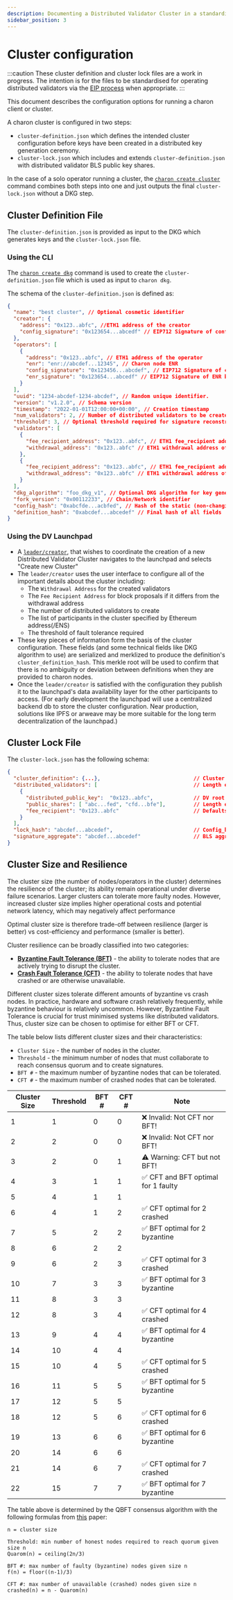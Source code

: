 ```yaml
---
description: Documenting a Distributed Validator Cluster in a standardised file format
sidebar_position: 3
---
```


# Cluster configuration

:::caution
These cluster definition and cluster lock files are a work in progress. The intention is for the files to be standardised for operating distributed validators via the [EIP process](https://eips.ethereum.org/) when appropriate.
:::

This document describes the configuration options for running a charon client or cluster.

A charon cluster is configured in two steps:

- `cluster-definition.json` which defines the intended cluster configuration before keys have been created in a distributed key generation ceremony.
- `cluster-lock.json` which includes and extends `cluster-definition.json` with distributed validator BLS public key shares.

In the case of a solo operator running a cluster, the [`charon create cluster`](./charon-cli-reference.md#create-a-full-cluster-locally) command combines both steps into one and just outputs the final `cluster-lock.json` without a DKG step.

## Cluster Definition File

The `cluster-definition.json` is provided as input to the DKG which generates keys and the `cluster-lock.json` file.

### Using the CLI

The [`charon create dkg`](./charon-cli-reference.md#creating-the-configuration-for-a-dkg-ceremony) command is used to create the `cluster-definition.json` file which is used as input to `charon dkg`.

The schema of the `cluster-definition.json` is defined as:

```json
{
  "name": "best cluster", // Optional cosmetic identifier
  "creator": {
    "address": "0x123..abfc", //ETH1 address of the creator
    "config_signature": "0x123654...abcedf" // EIP712 Signature of config_hash using creator privkey
  },
  "operators": [
    {
      "address": "0x123..abfc", // ETH1 address of the operator
      "enr": "enr://abcdef...12345", // Charon node ENR
      "config_signature": "0x123456...abcdef", // EIP712 Signature of config_hash by ETH1 address priv key
      "enr_signature": "0x123654...abcedf" // EIP712 Signature of ENR by ETH1 address priv key
    }
  ],
  "uuid": "1234-abcdef-1234-abcdef", // Random unique identifier.
  "version": "v1.2.0", // Schema version
  "timestamp": "2022-01-01T12:00:00+00:00", // Creation timestamp
  "num_validators": 2, // Number of distributed validators to be created in cluster-lock.json
  "threshold": 3, // Optional threshold required for signature reconstruction
  "validators": [
    {
      "fee_recipient_address": "0x123..abfc", // ETH1 fee_recipient address of validator
      "withdrawal_address": "0x123..abfc" // ETH1 withdrawal address of validator
    },
    {
      "fee_recipient_address": "0x123..abfc", // ETH1 fee_recipient address of validator
      "withdrawal_address": "0x123..abfc" // ETH1 withdrawal address of validator
    }
  ],
  "dkg_algorithm": "foo_dkg_v1", // Optional DKG algorithm for key generation
  "fork_version": "0x00112233", // Chain/Network identifier
  "config_hash": "0xabcfde...acbfed", // Hash of the static (non-changing) fields
  "definition_hash": "0xabcdef...abcedef" // Final hash of all fields
}
```

### Using the DV Launchpad

- A [`leader/creator`](docs/int/quickstart/group/index.md), that wishes to coordinate the creation of a new Distributed Validator Cluster navigates to the launchpad and selects "Create new Cluster"
- The `leader/creator` uses the user interface to configure all of the important details about the cluster including:
  - The `Withdrawal Address` for the created validators
  - The `Fee Recipient Address` for block proposals if it differs from the withdrawal address
  - The number of distributed validators to create
  - The list of participants in the cluster specified by Ethereum address(/ENS)
  - The threshold of fault tolerance required
- These key pieces of information form the basis of the cluster configuration. These fields (and some technical fields like DKG algorithm to use) are serialized and merklized to produce the definition's `cluster_definition_hash`. This merkle root will be used to confirm that there is no ambiguity or deviation between definitions when they are provided to charon nodes.
- Once the `leader/creator` is satisfied with the configuration they publish it to the launchpad's data availability layer for the other participants to access. (For early development the launchpad will use a centralized backend db to store the cluster configuration. Near production, solutions like IPFS or arweave may be more suitable for the long term decentralization of the launchpad.)

## Cluster Lock File

The `cluster-lock.json` has the following schema:

```json
{
  "cluster_definition": {...},                              // Cluster definiition json, identical schema to above,
  "distributed_validators": [                               // Length equal to cluster_definition.num_validators.
    {
      "distributed_public_key":  "0x123..abfc",             // DV root pubkey
      "public_shares": [ "abc...fed", "cfd...bfe"],         // Length equal to cluster_definition.operators
      "fee_recipient": "0x123..abfc"                        // Defaults to withdrawal address if not set, can be edited manually
    }
  ],
  "lock_hash": "abcdef...abcedef",                          // Config_hash plus distributed_validators
  "signature_aggregate": "abcdef...abcedef"                 // BLS aggregate signature of the lock hash signed by each DV pubkey.
}
```

## Cluster Size and Resilience

The cluster size (the number of nodes/operators in the cluster) determines the resilience of the cluster; its ability remain operational under diverse failure scenarios.
Larger clusters can tolerate more faulty nodes.
However, increased cluster size implies higher operational costs and potential network latency, which may negatively affect performance

Optimal cluster size is therefore trade-off between resilience (larger is better) vs cost-efficiency and performance (smaller is better).

Cluster resilience can be broadly classified into two categories:
 - **[Byzantine Fault Tolerance (BFT)](https://en.wikipedia.org/wiki/Byzantine_fault)** - the ability to tolerate nodes that are actively trying to disrupt the cluster.
 - **[Crash Fault Tolerance (CFT)](https://en.wikipedia.org/wiki/Fault_tolerance)** - the ability to tolerate nodes that have crashed or are otherwise unavailable.

Different cluster sizes tolerate different amounts of byzantine vs crash nodes. 
In practice, hardware and software crash relatively frequently, while byzantine behaviour is relatively uncommon.
However, Byzantine Fault Tolerance is crucial for trust minimised systems like distributed validators. 
Thus, cluster size can be chosen to optimise for either BFT or CFT.

The table below lists different cluster sizes and their characteristics:
 - `Cluster Size` - the number of nodes in the cluster.
 - `Threshold` - the minimum number of nodes that must collaborate to reach consensus quorum and to create signatures.
 - `BFT #` - the maximum number of byzantine nodes that can be tolerated.
 - `CFT #` - the maximum number of crashed nodes that can be tolerated.

| Cluster Size | Threshold | BFT # | CFT # | Note                               |
|--------------|-----------|-------|-------|------------------------------------|
| 1            | 1         | 0     | 0     | ❌ Invalid: Not CFT nor BFT!        |
| 2            | 2         | 0     | 0     | ❌ Invalid: Not CFT nor BFT!        |
| 3            | 2         | 0     | 1     | ⚠️ Warning: CFT but not BFT!       |
| 4            | 3         | 1     | 1     | ✅ CFT and BFT optimal for 1 faulty |
| 5            | 4         | 1     | 1     |                                    |
| 6            | 4         | 1     | 2     | ✅ CFT optimal for 2 crashed        |
| 7            | 5         | 2     | 2     | ✅ BFT optimal for 2 byzantine      |
| 8            | 6         | 2     | 2     |                                    |
| 9            | 6         | 2     | 3     | ✅ CFT optimal for 3 crashed        |
| 10           | 7         | 3     | 3     | ✅ BFT optimal for 3 byzantine      |
| 11           | 8         | 3     | 3     |                                    |
| 12           | 8         | 3     | 4     | ✅ CFT optimal for 4 crashed        |
| 13           | 9         | 4     | 4     | ✅ BFT optimal for 4 byzantine      |
| 14           | 10        | 4     | 4     |                                    |
| 15           | 10        | 4     | 5     | ✅ CFT optimal for 5 crashed        |
| 16           | 11        | 5     | 5     | ✅ BFT optimal for 5 byzantine      |
| 17           | 12        | 5     | 5     |                                    |
| 18           | 12        | 5     | 6     | ✅ CFT optimal for 6 crashed        |
| 19           | 13        | 6     | 6     | ✅ BFT optimal for 6 byzantine      |
| 20           | 14        | 6     | 6     |                                    |
| 21           | 14        | 6     | 7     | ✅ CFT optimal for 7 crashed        |
| 22           | 15        | 7     | 7     | ✅ BFT optimal for 7 byzantine      |

The table above is determined by the QBFT consensus algorithm with the 
following formulas from [this](https://arxiv.org/pdf/1909.10194.pdf) paper: 

```
n = cluster size

Threshold: min number of honest nodes required to reach quorum given size n
Quarom(n) = ceiling(2n/3) 

BFT #: max number of faulty (byzantine) nodes given size n
f(n) = floor((n-1)/3)

CFT #: max number of unavailable (crashed) nodes given size n
crashed(n) = n - Quarom(n) 
```



